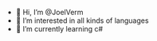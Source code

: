 - 👋 Hi, I’m @JoelVerm
- 👀 I’m interested in all kinds of languages
- 🌱 I’m currently learning c#

<!---
JoelVerm/JoelVerm is a ✨ special ✨ repository because its `README.md` (this file) appears on your GitHub profile.
You can click the Preview link to take a look at your changes.
--->
